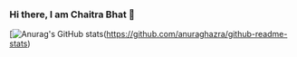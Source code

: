 ### Hi there, I am Chaitra Bhat 👋

[![Anurag's GitHub stats](https://github-readme-stats.vercel.app/api?username=Chaitra-Bhat383&count_private=true&theme=react&showicons=true])(https://github.com/anuraghazra/github-readme-stats)



